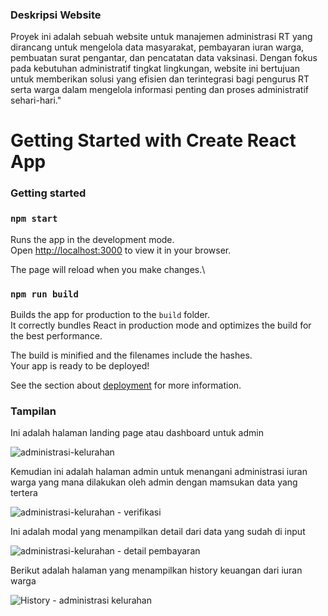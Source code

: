 ### Deskripsi Website
Proyek ini adalah sebuah website untuk manajemen administrasi RT yang dirancang untuk mengelola data masyarakat, pembayaran iuran warga, pembuatan surat pengantar, dan pencatatan data vaksinasi. Dengan fokus pada kebutuhan administratif tingkat lingkungan, website ini bertujuan untuk memberikan solusi yang efisien dan terintegrasi bagi pengurus RT serta warga dalam mengelola informasi penting dan proses administratif sehari-hari."
# Getting Started with Create React App


### Getting started
### `npm start`

Runs the app in the development mode.\
Open [http://localhost:3000](http://localhost:3000) to view it in your browser.

The page will reload when you make changes.\
### `npm run build`

Builds the app for production to the `build` folder.\
It correctly bundles React in production mode and optimizes the build for the best performance.

The build is minified and the filenames include the hashes.\
Your app is ready to be deployed!

See the section about [deployment](https://facebook.github.io/create-react-app/docs/deployment) for more information.


###  Tampilan
Ini adalah halaman landing page atau dashboard untuk admin 

![administrasi-kelurahan](https://github.com/betthink/kelurahan-administration-management/assets/80962857/9a7df66c-4643-4962-b51f-89c539ab4aa4)

Kemudian ini adalah halaman admin untuk menangani administrasi iuran warga yang mana dilakukan oleh admin dengan mamsukan data yang tertera

![administrasi-kelurahan - verifikasi](https://github.com/betthink/kelurahan-administration-management/assets/80962857/6599f9df-bd04-4322-b338-2b3e0d465a2e)

Ini adalah modal yang menampilkan detail dari data yang sudah di input

![administrasi-kelurahan - detail pembayaran](https://github.com/betthink/kelurahan-administration-management/assets/80962857/00b9b551-13b2-4ef1-935a-f156a10cdcfd)

Berikut adalah halaman yang menampilkan history keuangan dari iuran warga

![History - administrasi kelurahan](https://github.com/betthink/kelurahan-administration-management/assets/80962857/1dd03d33-89fe-4183-a709-c2f868388fd1)
